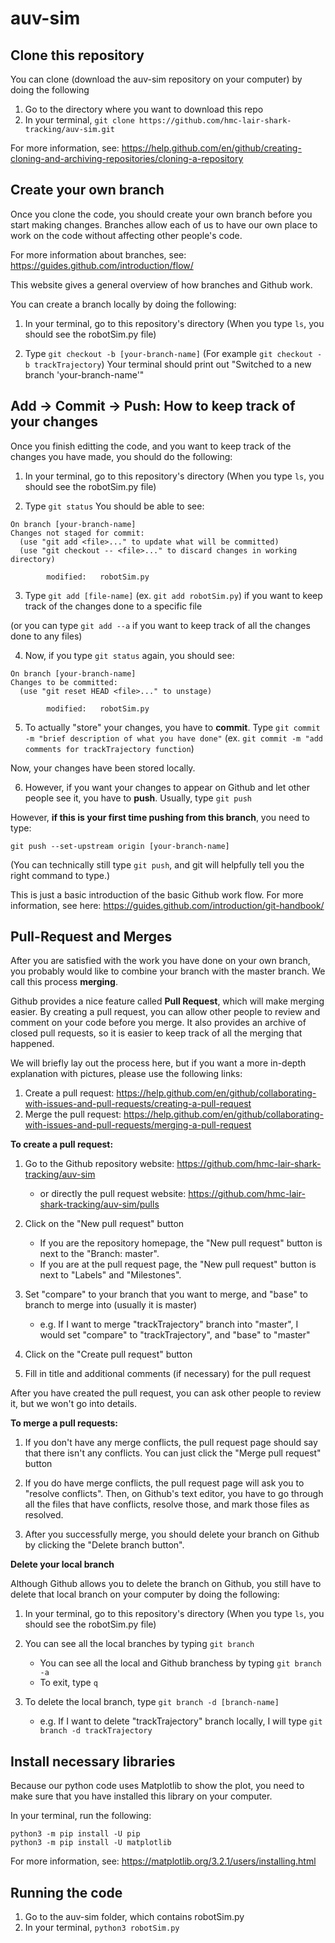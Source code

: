 # auv-sim
## Clone this repository
You can clone (download the auv-sim repository on your computer) by doing the following
1. Go to the directory where you want to download this repo
2. In your terminal, `git clone https://github.com/hmc-lair-shark-tracking/auv-sim.git`

For more information, see: 
https://help.github.com/en/github/creating-cloning-and-archiving-repositories/cloning-a-repository

## Create your own branch 
Once you clone the code, you should create your own branch before you start making changes. Branches allow 
each of us to have our own place to work on the code without affecting other people's code. 

For more information about branches, see: 
https://guides.github.com/introduction/flow/

This website gives a general overview of how branches and Github work. 

You can create a branch locally by doing the following: 
1. In your terminal, go to this repository's directory
(When you type `ls`, you should see the robotSim.py file)

2. Type `git checkout -b [your-branch-name]`
(For example `git checkout -b trackTrajectory`)
Your terminal should print out "Switched to a new branch 'your-branch-name'"

## Add -> Commit -> Push: How to keep track of your changes
Once you finish editting the code, and you want to keep track of the changes you have made, you should do 
the following: 

1. In your terminal, go to this repository's directory
(When you type `ls`, you should see the robotSim.py file)

2. Type `git status`
You should be able to see:
```
On branch [your-branch-name]
Changes not staged for commit:
  (use "git add <file>..." to update what will be committed)
  (use "git checkout -- <file>..." to discard changes in working directory)
  
        modified:   robotSim.py
```
3. Type  `git add [file-name]` (ex. `git add robotSim.py`) if you want to keep track of the changes done to a 
specific file

(or you can type `git add --a` if you want to keep track of all the changes done to any files)

4. Now, if you type `git status` again, you should see:
```
On branch [your-branch-name]
Changes to be committed:
  (use "git reset HEAD <file>..." to unstage)

        modified:   robotSim.py
```
5. To actually "store" your changes, you have to **commit**. 
Type `git commit -m "brief description of what you have done"` 
(ex. `git commit -m "add comments for trackTrajectory function`)

Now, your changes have been stored locally. 

6. However, if you want your changes to appear on Github and let other people see it, you have to **push**.
Usually, type `git push`

However, **if this is your first time pushing from this branch**, you need to type:

`git push --set-upstream origin [your-branch-name]`

(You can technically still type `git push`, and git will helpfully tell you the right command to type.)

This is just a basic introduction of the basic Github work flow. For more information, see here:
https://guides.github.com/introduction/git-handbook/

## Pull-Request and Merges

After you are satisfied with the work you have done on your own branch, you probably would like to combine your branch with the master branch. We call this process **merging**.

Github provides a nice feature called **Pull Request**, which will make merging easier. By creating a 
pull request, you can allow other people to review and comment on your code before you merge. 
It also provides an archive of closed pull requests, so it is easier to keep track of all the merging 
that happened. 

We will briefly lay out the process here, but if you want a more in-depth explanation with pictures,
please use the following links:
1. Create a pull request:
https://help.github.com/en/github/collaborating-with-issues-and-pull-requests/creating-a-pull-request
2. Merge the pull request:
https://help.github.com/en/github/collaborating-with-issues-and-pull-requests/merging-a-pull-request

**To create a pull request:**
1. Go to the Github repository website: https://github.com/hmc-lair-shark-tracking/auv-sim 

   - or directly the pull request website: https://github.com/hmc-lair-shark-tracking/auv-sim/pulls
  
2. Click on the "New pull request" button
   - If you are the repository homepage, the "New pull request" button is next to the "Branch: master". 
   - If you are at the pull request page, the "New pull request" button is next to "Labels" and "Milestones".
   
3. Set "compare" to your branch that you want to merge, and "base" to branch to merge into (usually it is master)
   - e.g. If I want to merge "trackTrajectory" branch into "master", I would set "compare" to "trackTrajectory", and "base" to "master"

4. Click on the "Create pull request" button

5. Fill in title and additional comments (if necessary) for the pull request

After you have created the pull request, you can ask other people to review it, but we won't go into details.

**To merge a pull requests:**
1. If you don't have any merge conflicts, the pull request page should say that there isn't any conflicts. You can just click the "Merge pull request" button

2. If you do have merge conflicts, the pull request page will ask you to "resolve conflicts". Then, on Github's text editor, you have to go through all the files that have conflicts, resolve those, and mark those files as resolved. 

3. After you successfully merge, you should delete your branch on Github by clicking the "Delete branch button".

**Delete your local branch**

Although Github allows you to delete the branch on Github, you still have to delete that local branch on your computer by doing the following:

1. In your terminal, go to this repository's directory
(When you type `ls`, you should see the robotSim.py file)

2. You can see all the local branches by typing `git branch`
   - You can see all the local and Github branchess by typing `git branch -a`
   - To exit, type `q`

3. To delete the local branch, type `git branch -d [branch-name]`
   - e.g. If I want to delete "trackTrajectory" branch locally, I will type `git branch -d trackTrajectory`

## Install necessary libraries
Because our python code uses Matplotlib to show the plot, you need to make sure that you have installed
this library on your computer. 

In your terminal, run the following: 
```
python3 -m pip install -U pip
python3 -m pip install -U matplotlib
```

For more information, see:
https://matplotlib.org/3.2.1/users/installing.html

## Running the code
1. Go to the auv-sim folder, which contains robotSim.py
2. In your terminal, `python3 robotSim.py`

